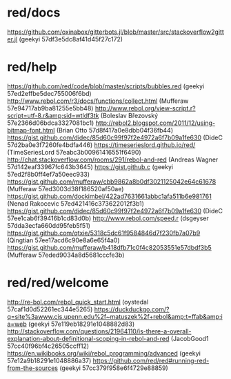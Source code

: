# red/docs
https://github.com/oxinabox/gitterbots.jl/blob/master/src/stackoverflow2gitter.jl (geekyi 57df3e5dc8af41d45f27c172)
# red/help
https://github.com/red/code/blob/master/scripts/bubbles.red (geekyi 57ed2effbe5dec755006f6bd)
http://www.rebol.com/r3/docs/functions/collect.html (Mufferaw 57e94717ab9ba81255e5bb48)
http://www.rebol.org/view-script.r?script=utf-8.r&amp;sid=wtldf3tk (Boleslav Březovský 57e2366d06bdca3327081bc1)
http://rebol2.blogspot.com/2011/12/using-bitmap-font.html (Brian Otto 57d8f417a0e8dbb04f36fb44)
https://gist.github.com/didec/85d60c99f97f2e4972a6f7b09a1fe630 (DideC 57d2ba0e3f7260fe4bdfa446)
https://timeserieslord.github.io/red/ (TimeSeriesLord 57eabc3b00961416551f6490)
http://chat.stackoverflow.com/rooms/291/rebol-and-red (Andreas Wagner 57d142eaf33967fc643b3645)
https://gist.github.c (geekyi 57ed2f8b0ff4ef7a50eec933)
https://gist.github.com/mufferaw/cbb9862a8b0df3021125042e64c61678 (Mufferaw 57ed3003d38f186520af50ae)
https://gist.github.com/dockimbel/422ad7631661abbc1afa511b6e981761 (Nenad Rakocevic 57ed421416c373622012f3b1)
https://gist.github.com/didec/85d60c99f97f2e4972a6f7b09a1fe630 (DideC 57ee1cab6f39416b1cd83d0b)
http://www.rebol.com/speed.r (dsgeyser 57dda3ecfa660dd95feb5f51)
https://gist.github.com/qtxie/5318c5dc61f9584846d7f230fb7a07b9 (Qingtian 57ee17acd6c90e8a6e65f4a0)
https://gist.github.com/mufferaw/b418dfb71c0f4c82053551e57dbdf3b5 (Mufferaw 57eded9034a8d5681cccfe3b)
# red/red/welcome
http://re-bol.com/rebol_quick_start.html (oystedal 57caf1d0d52261ec344e5265)
https://duckduckgo.com/?q=site%3awww.cis.upenn.edu%2f~matuszek%2f+rebol&amp;t=ffab&amp;ia=web (geekyi 57e119eb18291e1048882d83)
http://stackoverflow.com/questions/21964110/is-there-a-overall-explanation-about-definitional-scoping-in-rebol-and-red (JacobGood1 57cc40f96bf4c26505ccff12)
https://en.wikibooks.org/wiki/rebol_programming/advanced (geekyi 57e12a9b18291e1048886a37)
https://github.com/red/red#running-red-from-the-sources (geekyi 57cc379f958e6f4729e88859)

